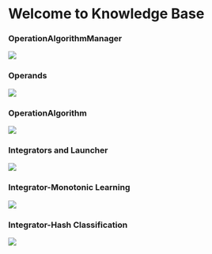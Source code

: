 # Welcome to Knowledge Base

### OperationAlgorithmManager

  <a href="https://github.com/BeardedManZhao/algorithmStar/blob/main/KnowledgeDocument/OperationAlgorithmManager.md">
  <img src = "https://user-images.githubusercontent.com/113756063/195588620-5e6a0e1d-9994-42ff-befc-4a3dc00d12fa.png"/>
  </a>

### Operands

  <a href="https://github.com/BeardedManZhao/algorithmStar/blob/main/KnowledgeDocument/Operands.md">
  <img src = "https://user-images.githubusercontent.com/113756063/195590071-be26732a-418b-46ef-b23a-ce80996f970d.png"/>
  </a>

### OperationAlgorithm

  <a href="https://github.com/BeardedManZhao/algorithmStar/blob/main/KnowledgeDocument/OperationAlgorithm.md">
  <img src = "https://user-images.githubusercontent.com/113756063/195589177-2f603208-9cb0-45f9-b97e-cec94476abb9.png"/>
  </a>

### Integrators and Launcher

  <a href="https://github.com/BeardedManZhao/algorithmStar/blob/main/KnowledgeDocument/Integrators%20and%20initiators.md">
  <img src = "https://user-images.githubusercontent.com/113756063/196027481-11adabc3-35e4-44cd-86df-8eb5d70a151f.png"/>
  </a>

### Integrator-Monotonic Learning

  <a href="https://github.com/BeardedManZhao/algorithmStar/blob/main/KnowledgeDocument/Integrator%20Monotonic%20Learning.md">
  <img src = "https://user-images.githubusercontent.com/113756063/198195848-fe97faa3-c6c9-42bb-b630-ff57bf0f6dbb.png"/>
  </a>

### Integrator-Hash Classification 

  <a href="https://github.com/BeardedManZhao/algorithmStar/blob/main/KnowledgeDocument/Hash%20Classification%20Integrator.md">
  <img src = "https://user-images.githubusercontent.com/113756063/200151421-3a19b6d6-7382-46c1-b700-579d97d960a0.png"/>
  </a>

